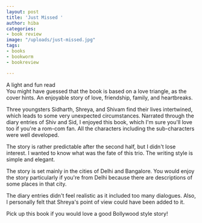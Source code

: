 ```yaml
---
layout: post
title: 'Just Missed '
author: hiba
categories:
- book review
image: "/uploads/just-missed.jpg"
tags:
- books
- bookworm
- bookreview

---
```

  
A light and fun read  
You might have guessed that the book is based on a love triangle, as the cover hints. An enjoyable story of love, friendship, family, and heartbreaks.  
  
Three youngsters Sidharth, Shreya, and Shivam find their lives intertwined, which leads to some very unexpected circumstances. Narrated through the diary entries of Shiv and Sid, I enjoyed this book, which I'm sure you'll love too if you're a rom-com fan. All the characters including the sub-characters were well developed.  
  
The story is rather predictable after the second half, but I didn't lose interest. I wanted to know what was the fate of this trio. The writing style is simple and elegant.  
  
The story is set mainly in the cities of Delhi and Bangalore. You would enjoy the story particularly if you're from Delhi because there are descriptions of some places in that city.  
  
The diary entries didn't feel realistic as it included too many dialogues. Also, I personally felt that Shreya's point of view could have been added to it.  
  
Pick up this book if you would love a good Bollywood style story!